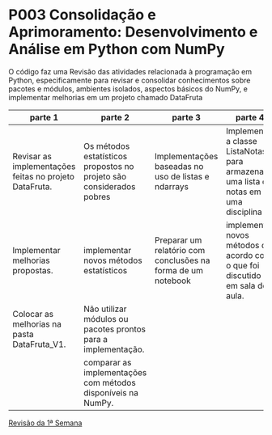 # P003 Consolidação e Aprimoramento: Desenvolvimento e Análise em Python com NumPy

O código faz uma Revisão das atividades relacionada à programação em Python, especificamente para revisar e consolidar conhecimentos sobre pacotes e módulos, ambientes isolados, aspectos básicos do NumPy, e implementar melhorias em um projeto chamado DataFruta


| parte 1         | parte 2      |parte 3     |parte 4   |
|-----------------|--------------|------------|----------|
|  Revisar as implementações feitas no projeto DataFruta. | Os métodos estatísticos propostos no projeto são considerados pobres | Implementações baseadas no uso de listas e ndarrays|Implementar a classe ListaNotas para armazenar uma lista de notas em uma disciplina |
|  Implementar melhorias propostas.|  implementar novos métodos estatísticos |Preparar um relatório com conclusões na forma de um notebook | implementar novos métodos de acordo com o que foi discutido em sala de aula.
| Colocar as melhorias na pasta DataFruta_V1. |Não utilizar módulos ou pacotes prontos para a implementação.  | | |
|  | comparar as implementações com métodos disponíveis na NumPy. | | |

<a href="./P003/">Revisão da 1ª Semana</a>